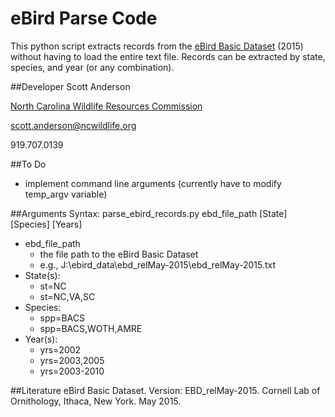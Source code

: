 eBird Parse Code
================

This python script extracts records from the [eBird Basic Dataset](http://ebird.org/ebird/data/download) (2015) without having to load the entire text file. Records can be extracted by state, species, and year (or any combination). 

##Developer
Scott Anderson

[North Carolina Wildlife Resources Commission](http://www.ncwildlife.org)

[scott.anderson@ncwildlife.org](mailto:scott.anderson@ncwildlife.org)

919.707.0139

##To Do
- implement command line arguments (currently have to modify temp_argv variable)

##Arguments
Syntax: parse_ebird_records.py ebd_file_path \[State\] \[Species\] \[Years\]
- ebd_file_path
    + the file path to the eBird Basic Dataset
    + e.g., J:\\ebird_data\\ebd_relMay-2015\\ebd_relMay-2015.txt 
- State(s):
    + st=NC
    + st=NC,VA,SC
- Species:
    + spp=BACS
    + spp=BACS,WOTH,AMRE
- Year(s):
    + yrs=2002
    + yrs=2003,2005
    + yrs=2003-2010


##Literature
eBird Basic Dataset. Version: EBD_relMay-2015. Cornell Lab of Ornithology, Ithaca, New York. May 2015.